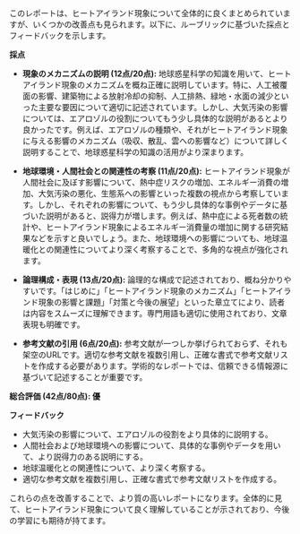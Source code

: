 このレポートは、ヒートアイランド現象について全体的に良くまとめられていますが、いくつかの改善点も見られます。以下に、ルーブリックに基づいた採点とフィードバックを示します。

**採点**

* **現象のメカニズムの説明 (12点/20点):** 地球惑星科学の知識を用いて、ヒートアイランド現象のメカニズムを概ね正確に説明しています。特に、人工被覆面の影響、建築物による放射冷却の抑制、人工排熱、緑地・水面の減少といった主要な要因について適切に記述されています。しかし、大気汚染の影響については、エアロゾルの役割についてもう少し具体的な説明があるとより良かったです。例えば、エアロゾルの種類や、それがヒートアイランド現象に与える影響のメカニズム（吸収、散乱、雲への影響など）について詳しく説明することで、地球惑星科学の知識の活用がより深まります。

* **地球環境・人間社会との関連性の考察 (11点/20点):**  ヒートアイランド現象が人間社会に及ぼす影響について、熱中症リスクの増加、エネルギー消費の増加、大気汚染の悪化、生態系への影響といった複数の視点から考察しています。しかし、それぞれの影響について、もう少し具体的な事例やデータに基づいた説明があると、説得力が増します。例えば、熱中症による死者数の統計や、ヒートアイランド現象によるエネルギー消費量の増加に関する研究結果などを示すと良いでしょう。また、地球環境への影響についても、地球温暖化との関連性についてより深く考察することで、多角的な視点が強化されます。

* **論理構成・表現 (13点/20点):**  論理的な構成で記述されており、概ね分かりやすいです。「はじめに」「ヒートアイランド現象のメカニズム」「ヒートアイランド現象の影響と課題」「対策と今後の展望」といった章立てにより、読者は内容をスムーズに理解できます。専門用語も適切に使用されており、文章表現も明確です。

* **参考文献の引用 (6点/20点):** 参考文献が一つしか挙げられておらず、それも架空のURLです。適切な参考文献を複数引用し、正確な書式で参考文献リストを作成する必要があります。学術的なレポートでは、信頼できる情報源に基づいて記述することが重要です。


**総合評価 (42点/80点): 優**

**フィードバック**

* 大気汚染の影響について、エアロゾルの役割をより具体的に説明する。
* 人間社会および地球環境への影響について、具体的な事例やデータを用いて、より説得力のある説明にする。
* 地球温暖化との関連性について、より深く考察する。
* 適切な参考文献を複数引用し、正確な書式で参考文献リストを作成する。


これらの点を改善することで、より質の高いレポートになります。全体的に見て、ヒートアイランド現象について良く理解していることが示されており、今後の学習にも期待が持てます。
